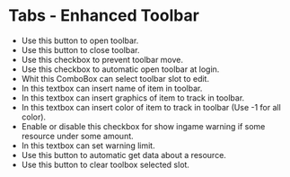 #  Tabs - Enhanced Toolbar 

  - Use this button to open toolbar.
  - Use this button to close toolbar.
  - Use this checkbox to prevent toolbar move.
  - Use this checkbox to automatic open toolbar at login.
  - Whit this ComboBox can select toolbar slot to edit.
  - In this textbox can insert name of item in toolbar.
  - In this textbox can insert graphics of item to track in toolbar.
  - In this textbox can insert color of item to track in toolbar (Use -1 for all color).
  - Enable or disable this checkbox for show ingame warning if some resource under some amount.
  - In this textbox can set warning limit.
  - Use this button to automatic get data about a resource.
  - Use this button to clear toolbox selected slot.